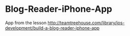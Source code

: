 Blog-Reader-iPhone-App
======================

App from the lesson http://teamtreehouse.com/library/ios-development/build-a-blog-reader-iphone-app